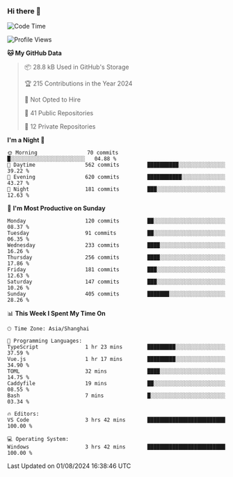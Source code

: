 ### Hi there 👋

<!--
**robinWongM/robinWongM** is a ✨ _special_ ✨ repository because its `README.md` (this file) appears on your GitHub profile.

Here are some ideas to get you started:

- 🔭 I’m currently working on ...
- 🌱 I’m currently learning ...
- 👯 I’m looking to collaborate on ...
- 🤔 I’m looking for help with ...
- 💬 Ask me about ...
- 📫 How to reach me: ...
- 😄 Pronouns: ...
- ⚡ Fun fact: ...
-->

<!--START_SECTION:waka-->
![Code Time](http://img.shields.io/badge/Code%20Time-259%20hrs%2026%20mins-blue)

![Profile Views](http://img.shields.io/badge/Profile%20Views-0-blue)

**🐱 My GitHub Data** 

> 📦 28.8 kB Used in GitHub's Storage 
 > 
> 🏆 215 Contributions in the Year 2024
 > 
> 🚫 Not Opted to Hire
 > 
> 📜 41 Public Repositories 
 > 
> 🔑 12 Private Repositories 
 > 
**I'm a Night 🦉** 

```text
🌞 Morning                70 commits          █░░░░░░░░░░░░░░░░░░░░░░░░   04.88 % 
🌆 Daytime                562 commits         ██████████░░░░░░░░░░░░░░░   39.22 % 
🌃 Evening                620 commits         ███████████░░░░░░░░░░░░░░   43.27 % 
🌙 Night                  181 commits         ███░░░░░░░░░░░░░░░░░░░░░░   12.63 % 
```
📅 **I'm Most Productive on Sunday** 

```text
Monday                   120 commits         ██░░░░░░░░░░░░░░░░░░░░░░░   08.37 % 
Tuesday                  91 commits          ██░░░░░░░░░░░░░░░░░░░░░░░   06.35 % 
Wednesday                233 commits         ████░░░░░░░░░░░░░░░░░░░░░   16.26 % 
Thursday                 256 commits         ████░░░░░░░░░░░░░░░░░░░░░   17.86 % 
Friday                   181 commits         ███░░░░░░░░░░░░░░░░░░░░░░   12.63 % 
Saturday                 147 commits         ███░░░░░░░░░░░░░░░░░░░░░░   10.26 % 
Sunday                   405 commits         ███████░░░░░░░░░░░░░░░░░░   28.26 % 
```


📊 **This Week I Spent My Time On** 

```text
🕑︎ Time Zone: Asia/Shanghai

💬 Programming Languages: 
TypeScript               1 hr 23 mins        █████████░░░░░░░░░░░░░░░░   37.59 % 
Vue.js                   1 hr 17 mins        █████████░░░░░░░░░░░░░░░░   34.90 % 
TOML                     32 mins             ████░░░░░░░░░░░░░░░░░░░░░   14.75 % 
Caddyfile                19 mins             ██░░░░░░░░░░░░░░░░░░░░░░░   08.55 % 
Bash                     7 mins              █░░░░░░░░░░░░░░░░░░░░░░░░   03.34 % 

🔥 Editors: 
VS Code                  3 hrs 42 mins       █████████████████████████   100.00 % 

💻 Operating System: 
Windows                  3 hrs 42 mins       █████████████████████████   100.00 % 
```


 Last Updated on 01/08/2024 16:38:46 UTC
<!--END_SECTION:waka-->
